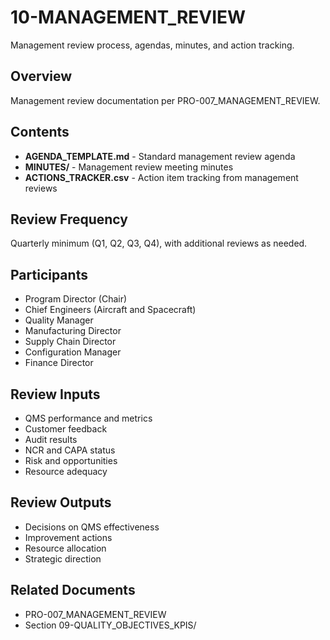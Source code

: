 # 10-MANAGEMENT_REVIEW

Management review process, agendas, minutes, and action tracking.

## Overview

Management review documentation per PRO-007_MANAGEMENT_REVIEW.

## Contents

- **AGENDA_TEMPLATE.md** - Standard management review agenda
- **MINUTES/** - Management review meeting minutes
- **ACTIONS_TRACKER.csv** - Action item tracking from management reviews

## Review Frequency

Quarterly minimum (Q1, Q2, Q3, Q4), with additional reviews as needed.

## Participants

- Program Director (Chair)
- Chief Engineers (Aircraft and Spacecraft)
- Quality Manager
- Manufacturing Director
- Supply Chain Director
- Configuration Manager
- Finance Director

## Review Inputs

- QMS performance and metrics
- Customer feedback
- Audit results
- NCR and CAPA status
- Risk and opportunities
- Resource adequacy

## Review Outputs

- Decisions on QMS effectiveness
- Improvement actions
- Resource allocation
- Strategic direction

## Related Documents

- PRO-007_MANAGEMENT_REVIEW
- Section 09-QUALITY_OBJECTIVES_KPIS/
